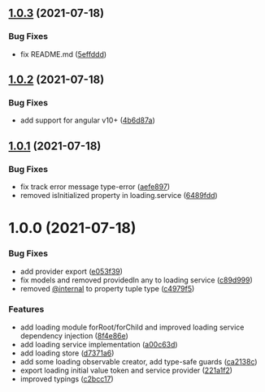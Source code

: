 ## [1.0.3](https://github.com/riccardoperra/ngx-loading/compare/v1.0.2...v1.0.3) (2021-07-18)


### Bug Fixes

* fix README.md ([5effddd](https://github.com/riccardoperra/ngx-loading/commit/5effdddafaf328fd182129712229f2ee75f58182))

## [1.0.2](https://github.com/riccardoperra/ngx-loading/compare/v1.0.1...v1.0.2) (2021-07-18)


### Bug Fixes

* add support for angular v10+ ([4b6d87a](https://github.com/riccardoperra/ngx-loading/commit/4b6d87a7b7aa2739f8de0bb6655944dd3675108b))

## [1.0.1](https://github.com/riccardoperra/ngx-loading/compare/v1.0.0...v1.0.1) (2021-07-18)


### Bug Fixes

* fix track error message type-error ([aefe897](https://github.com/riccardoperra/ngx-loading/commit/aefe897dddf3f720e235be802719de1980dcad70))
* removed isInitialized property in loading.service ([6489fdd](https://github.com/riccardoperra/ngx-loading/commit/6489fdd9343706d6b0c42a0ba45ddcd13e30b3db))

# 1.0.0 (2021-07-18)


### Bug Fixes

* add provider export ([e053f39](https://github.com/riccardoperra/ngx-loading/commit/e053f396fe844c99f93e68544f4cf326dd4c3b20))
* fix models and removed providedIn any to loading service ([c89d999](https://github.com/riccardoperra/ngx-loading/commit/c89d99921d8e4e12cadc6f510e6bce2afe12594f))
* removed [@internal](https://github.com/internal) to property tuple type ([c4979f5](https://github.com/riccardoperra/ngx-loading/commit/c4979f5da0835e96d37cbe71b70f6d2837197d07))


### Features

* add loading module forRoot/forChild and improved loading service dependency injection ([8f4e86e](https://github.com/riccardoperra/ngx-loading/commit/8f4e86eef1d4bbdadd5f178947c76e8b170ce466))
* add loading service implementation ([a00c63d](https://github.com/riccardoperra/ngx-loading/commit/a00c63dddb46a57da8d1ce754427a20943669424))
* add loading store ([d7371a6](https://github.com/riccardoperra/ngx-loading/commit/d7371a611f98d01238a0df4af3f4505aba0291e4))
* add some loading observable creator, add type-safe guards ([ca2138c](https://github.com/riccardoperra/ngx-loading/commit/ca2138c1593e4c839b18f57de7cc39da15c79dac))
* export loading initial value token and service provider ([221a1f2](https://github.com/riccardoperra/ngx-loading/commit/221a1f2d83bb25e4a467c92c71e23dcbfb2447b0))
* improved typings ([c2bcc17](https://github.com/riccardoperra/ngx-loading/commit/c2bcc1717f60b7f088a0050e30bc1ced052c3999))
